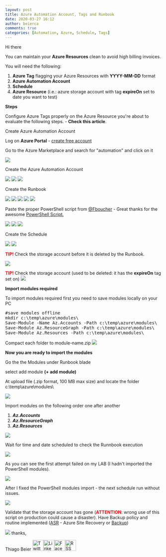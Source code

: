 ```yaml
---
layout: post
title: Azure Automation Account, Tags and Runbook
date: 2020-03-27 16:12
author: beierca
comments: true
categories: [Automation, Azure, Schedule, Tags]
---
```

Hi there

You can maintain your <strong>Azure Resources</strong> clean to avoid high billing invoices.

You will need the following:
<ol>
	<li><strong>Azure Tag</strong> flagging your Azure Resources with <strong>YYYY-MM-DD</strong> format</li>
	<li><strong>Azure Automation Account</strong></li>
	<li><strong>Schedule</strong></li>
	<li><strong>Azure Resource</strong> (i.e.: azure storage account with tag <strong>expireOn</strong> set to date you want to test)</li>
</ol>
<strong>Steps</strong>

Configure Azure Tags properly on the Azure Resource you're about to evaluate the following steps. - <strong>Check this article</strong>.

Create Azure Automation Account

Log on <strong>Azure Portal</strong> - <a href="https://azure.microsoft.com/en-ca/free/">create free account</a>

Go to the Azure Marketplace and search for "automation" and click on it

<img src="https://thiagobeierblog.blob.core.windows.net/posts/o365/tips/90.png" />

Create the Azure Automation Account

<img src="https://thiagobeierblog.blob.core.windows.net/posts/o365/tips/91.png" />

<img src="https://thiagobeierblog.blob.core.windows.net/posts/o365/tips/92.png" />

<img src="https://thiagobeierblog.blob.core.windows.net/posts/o365/tips/94.png" />

Create the Runbook

<img src="https://thiagobeierblog.blob.core.windows.net/posts/o365/tips/95.png" />

<img src="https://thiagobeierblog.blob.core.windows.net/posts/o365/tips/96.png" />

<img src="https://thiagobeierblog.blob.core.windows.net/posts/o365/tips/97.png" />

<img src="https://thiagobeierblog.blob.core.windows.net/posts/o365/tips/98.png" />

<img src="https://thiagobeierblog.blob.core.windows.net/posts/o365/tips/99.png" />

Paste the proper PowerShell script from <a href="https://dev.to/fboucheros">@Fboucher</a> - Great thanks for the awesome <a href="https://github.com/FBoucher/AzSubscriptionCleaner">PowerShell Script.</a>

<img src="https://thiagobeierblog.blob.core.windows.net/posts/o365/tips/100.png" />

<img src="https://thiagobeierblog.blob.core.windows.net/posts/o365/tips/101.png" />

<img src="https://thiagobeierblog.blob.core.windows.net/posts/o365/tips/102.png" />

Create the Schedule

<img src="https://thiagobeierblog.blob.core.windows.net/posts/o365/tips/103.png" />

<img src="https://thiagobeierblog.blob.core.windows.net/posts/o365/tips/105.png" />

<span style="color:#ff0000;"><strong>TIP!</strong></span> Check the storage account before it is deleted by the Runbook.

<img src="https://thiagobeierblog.blob.core.windows.net/posts/o365/tips/106.png" />

<span style="color:#ff0000;"><strong>TIP!</strong></span> Check the storage account (used to be deleted: it has the <strong>expireOn</strong> tag set on)
<img src="https://thiagobeierblog.blob.core.windows.net/posts/o365/tips/107.png" />

<strong>Import modules required</strong>

To import modules required first you need to save modules locally on your PC
<pre>#save modules offline
mkdir c:\temp\azure\modules\
Save-Module -Name Az.Accounts -Path c:\temp\azure\modules\
Save-Module Az.ResourceGraph -Path c:\temp\azure\modules\
Save-Module Az.Resources -Path c:\temp\azure\modules\</pre>
Compact each folder to module-name.zip
<img src="https://thiagobeierblog.blob.core.windows.net/posts/o365/tips/112.png" />

<strong>Now you are ready to import the modules</strong>

Go the the Modules under Runbook blade

select add module <strong>(+ add module)</strong>

At upload file (.zip format, 100 MB max size) and locate the folder c:\temp\azure\modules\

<img src="https://thiagobeierblog.blob.core.windows.net/posts/o365/tips/110.png" />

Import modules on the following order one after another
<ol>
	<li><em><strong>Az.Accounts</strong></em></li>
	<li><em><strong>Az.ResourceGraph</strong></em></li>
	<li><em><strong>Az.Resources</strong></em></li>
</ol>
<img src="https://thiagobeierblog.blob.core.windows.net/posts/o365/tips/111.png" />

Wait for time and date scheduled to check the Runnbook execution

<img src="https://thiagobeierblog.blob.core.windows.net/posts/o365/tips/113.png" />

As you can see the first attempt failed on my LAB (I hadn't imported the PowerShell modules).

<img src="https://thiagobeierblog.blob.core.windows.net/posts/o365/tips/114.png" />

After I fixed the PowerShell modules import - the next schedule run without issues.

<img src="https://thiagobeierblog.blob.core.windows.net/posts/o365/tips/115.png" />

Validate that the storage account has gone (<span style="color:#ff0000;"><strong>ATTENTION</strong></span>: wrong use of this script on production could cause a disaster). Have Backup policy and routine implemented (<a href="https://azure.microsoft.com/en-ca/services/site-recovery/">ASR</a> - Azure Site Recovery or <a href="https://docs.microsoft.com/en-us/azure/backup/backup-overview">Backup</a>)

<img src="https://thiagobeierblog.blob.core.windows.net/posts/o365/tips/116.png" />
thanks,

Thiago Beier
<a href="https://twitter.com/thiagobeier"><img title="Twitter" src="https://socialmediawidgets.files.wordpress.com/2014/03/twitter1.png" alt="Twitter" width="35" height="35" /></a><a href="https://www.linkedin.com/in/tbeier/"><img title="LinkedIn" src="https://socialmediawidgets.files.wordpress.com/2014/03/linkedin1.png" alt="LinkedIn" width="35" height="35" /></a><a href="https://www.facebook.com/TheBeier/"><img title="Facebook" src="https://socialmediawidgets.files.wordpress.com/2014/03/facebook1.png" alt="Facebook" width="35" height="35" /></a><a href="https://thiagobeier.wordpress.com/feed/"><img title="RSS" src="https://socialmediawidgets.files.wordpress.com/2014/03/rss1.png" alt="RSS" width="35" height="35" /></a>
